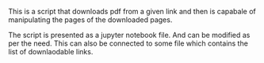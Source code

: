
This is a script that downloads pdf from a given link and then is capabale of manipulating
the pages of the downloaded pages. 

The script is presented as a jupyter notebook file. And can be modified as per the need. 
This can also be connected to some file which contains the list of downlaodable links. 
